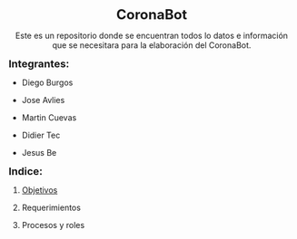 <html><head>
	<meta http-equiv="CONTENT-TYPE" content="text/html; charset=utf-8">
	<meta name="GENERATOR" content="LibreOffice 4.1.6.2 (Linux)">
	<meta name="AUTHOR" content="Diego Burgos">
	<meta name="CREATED" content="20201125;4400000000000">
	<meta name="CHANGEDBY" content="Diego Burgos">
	<meta name="CHANGED" content="20201125;5000000000000">
	<meta name="AppVersion" content="16.0000">
	<meta name="DocSecurity" content="0">
	<meta name="HyperlinksChanged" content="false">
	<meta name="LinksUpToDate" content="false">
	<meta name="ScaleCrop" content="false">
	<meta name="ShareDoc" content="false">
	<!--
		@page { size: 8.5in 11in; margin-left: 1.18in; margin-right: 1.18in; margin-top: 0.98in; margin-bottom: 0.98in }
		P { margin-bottom: 0.08in; direction: ltr; widows: 2; orphans: 2 }
		A:link { color: #0563c1; so-language: zxx }
	-->
	</style>
</head>
<body lang="es-MX" link="#0563c1" dir="LTR">
<p align="CENTER" style="margin-bottom: 0.11in"><font size="5"><b>CoronaBot</b></font></p>
<p align="CENTER" style="margin-bottom: 0.11in">Este es un repositorio
donde se encuentran todos lo datos  e información que se necesitara
para la elaboración del CoronaBot.</p>
<p style="margin-bottom: 0.11in"><font size="4"><b>Integrantes:</b></font></p>
<ul>
	<li><p style="margin-bottom: 0.11in">Diego Burgos 
	</p>
	</li><li><p style="margin-bottom: 0.11in">Jose Avlies</p>
	</li><li><p style="margin-bottom: 0.11in">Martin Cuevas</p>
	</li><li><p style="margin-bottom: 0.11in">Didier Tec</p>
	</li><li><p style="margin-bottom: 0.11in">Jesus Be</p>
</li></ul>
<p style="margin-bottom: 0.11in"><font size="4"><b>Indice:</b></font></p>
<ol>
	<li><p style="margin-bottom: 0.11in"><a href="http://www.manualweb.net/html/listas-html/">Objetivos</a></p>
	</li><li><p style="margin-bottom: 0.11in">Requerimientos 
	</p>
	</li><li><p style="margin-bottom: 0.11in">Procesos y roles</p>
</li></ol>

</body></html>
